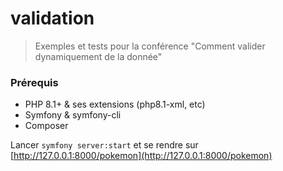 # validation
> Exemples et tests pour la conférence "Comment valider dynamiquement de la donnée"

### Prérequis 
- PHP 8.1+ & ses extensions (php8.1-xml, etc)
- Symfony & symfony-cli
- Composer

Lancer `symfony server:start` et se rendre sur [http://127.0.0.1:8000/pokemon](http://127.0.0.1:8000/pokemon)
